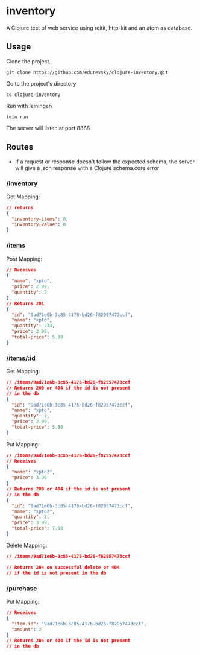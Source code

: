 # inventory

A Clojure test of web service using reitit, http-kit and an atom as database.

## Usage

Clone the project.
```
git clone https://github.com/edurevsky/clojure-inventory.git
```
Go to the project's directory
```
cd clojure-inventory
```
Run with leiningen
```
lein run
```

The server will listen at port 8888

## Routes
- If a request or response doesn't follow the expected
schema, the server will give a json response with a Clojure schema.core error
### /inventory
Get Mapping:
```json lines
// returns
{
  "inventory-items": 0,
  "inventory-value": 0
}
```
### /items
Post Mapping:
```json lines
// Receives
{
  "name": "xpto",
  "price": 2.99,
  "quantity": 2
}
// Returns 201
{
  "id": "9ad71e6b-3c85-4176-bd26-f82957473ccf",
  "name": "xpto",
  "quantity": 234,
  "price": 2.99,
  "total-price": 5.98
}
```
### /items/:id
Get Mapping:
```json lines
// /items/9ad71e6b-3c85-4176-bd26-f82957473ccf
// Returns 200 or 404 if the id is not present
// in the db
{
  "id": "9ad71e6b-3c85-4176-bd26-f82957473ccf",
  "name": "xpto",
  "quantity": 2,
  "price": 2.99,
  "total-price": 5.98
}
```
Put Mapping:
```json lines
// /items/9ad71e6b-3c85-4176-bd26-f82957473ccf
// Receives
{
  "name": "xpto2",
  "price": 3.99
}
// Returns 200 or 404 if the id is not present
// in the db
{
  "id": "9ad71e6b-3c85-4176-bd26-f82957473ccf",
  "name": "xpto2",
  "quantity": 2,
  "price": 3.99,
  "total-price": 7.98
}
```
Delete Mapping:
```json lines
// /items/9ad71e6b-3c85-4176-bd26-f82957473ccf

// Returns 204 on successful delete or 404 
// if the id is not present in the db
```
### /purchase
Put Mapping:
```json lines
// Receives
{
  "item-id": "9ad71e6b-3c85-4176-bd26-f82957473ccf",
  "amount": 2
}
// Returns 204 or 404 if the id is not present
// in the db
```
